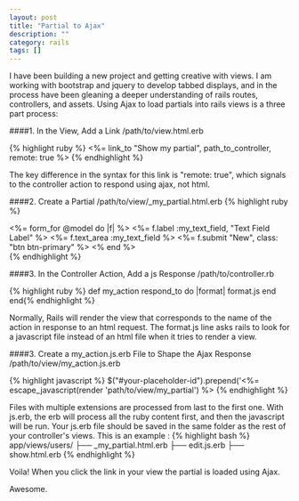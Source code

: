 ```yaml
---
layout: post
title: "Partial to Ajax"
description: ""
category: rails
tags: []
---
```


I have been building a new project and getting creative with views. I am working with bootstrap and jquery to develop tabbed displays, and in the process have been gleaning a deeper understanding of rails routes, controllers, and assets. Using Ajax to load partials into rails views is a three part process:

####1. In the View, Add a Link
/path/to/view.html.erb

{% highlight ruby %}
<%= link_to "Show my partial", path_to_controller, remote: true %> {% endhighlight %}

The key difference in the syntax for this link is "remote: true", which signals to the controller action to respond using ajax, not html.

####2. Create a Partial
/path/to/view/_my_partial.html.erb
{% highlight ruby %}
<div>
  <%= form_for @model do |f| %>
    <%= f.label :my_text_field, "Text Field Label" %>
    <%= f.text_area :my_text_field %>
    <%= f.submit "New", class: "btn btn-primary" %>
  <% end %>
</div>
{% endhighlight %}

####3. In the Controller Action, Add a js Response
/path/to/controller.rb

{% highlight ruby %}
def my_action
  respond_to do |format|
    format.js
  end
end{% endhighlight %}

Normally, Rails will render the view that corresponds to the name of the action in response to an html request. The format.js line asks rails to look for a javascript file instead of an html file when it tries to render a view.

####3. Create a my_action.js.erb File to Shape the Ajax Response
/path/to/view/my_action.js.erb

{% highlight javascript %}
$("#your-placeholder-id").prepend('<%= escape_javascript(render 'path/to/view/my_partial') %>
{% endhighlight %}

Files with multiple extensions are processed from last to the first one. With js.erb, the erb will process all the ruby content first, and then the javascript will be run. Your js.erb file should be saved in the same folder as the rest of your controller's views. This is an example :
{% highlight bash %}
app/views/users/
├── _my_partial.html.erb
├── edit.js.erb
├── show.html.erb {% endhighlight %}

Voila! When you click the link in your view the partial is loaded using Ajax.

Awesome.

